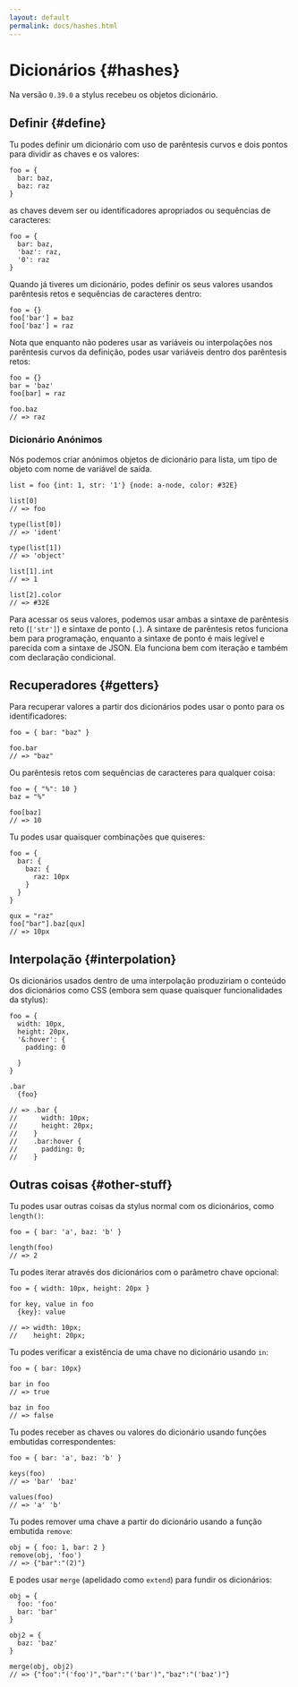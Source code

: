 ```yaml
---
layout: default
permalink: docs/hashes.html
---
```


# Dicionários {#hashes}

Na versão `0.39.0` a stylus recebeu os objetos dicionário.

## Definir {#define}

Tu podes definir um dicionário com uso de parêntesis curvos e dois pontos para dividir as chaves e os valores:

```stylus
foo = {
  bar: baz,
  baz: raz
}
```

as chaves devem ser ou identificadores apropriados ou sequências de caracteres:

```stylus
foo = {
  bar: baz,
  'baz': raz,
  '0': raz
}
```

Quando já tiveres um dicionário, podes definir os seus valores usandos parêntesis retos e sequências de caracteres dentro:

```stylus
foo = {}
foo['bar'] = baz
foo['baz'] = raz
```

Nota que enquanto não poderes usar as variáveis ou interpolações nos parêntesis curvos da definição, podes usar variáveis dentro dos parêntesis retos:

```stylus
foo = {}
bar = 'baz'
foo[bar] = raz

foo.baz
// => raz
```

### Dicionário Anónimos

Nós podemos criar anónimos objetos de dicionário para lista, um tipo de objeto com nome de variável de saída.

```stylus
list = foo {int: 1, str: '1'} {node: a-node, color: #32E}

list[0]
// => foo

type(list[0])
// => 'ident'

type(list[1])
// => 'object'

list[1].int
// => 1

list[2].color
// => #32E
```

Para acessar os seus valores, podemos usar ambas a sintaxe de parêntesis reto (`['str']`) e sintaxe de ponto (`.`). A sintaxe de parêntesis retos funciona bem para programação, enquanto a sintaxe de ponto é mais legível e parecida com a sintaxe de JSON. Ela funciona bem com iteração e também com declaração condicional.

## Recuperadores {#getters}

Para recuperar valores a partir dos dicionários podes usar o ponto para os identificadores:

```stylus
foo = { bar: "baz" }

foo.bar
// => "baz"
```

Ou parêntesis retos com sequências de caracteres para qualquer coisa:

```stylus
foo = { "%": 10 }
baz = "%"

foo[baz]
// => 10
```

Tu podes usar quaisquer combinações que quiseres:

```stylus
foo = {
  bar: {
    baz: {
      raz: 10px
    }
  }
}

qux = "raz"
foo["bar"].baz[qux]
// => 10px
```

## Interpolação {#interpolation}

Os dicionários usados dentro de uma interpolação produziriam o conteúdo dos dicionários como CSS (embora sem quase quaisquer funcionalidades da stylus):

```stylus
foo = {
  width: 10px,
  height: 20px,
  '&:hover': {
    padding: 0

  }
}

.bar
  {foo}

// => .bar {
//      width: 10px;
//      height: 20px;
//    }
//    .bar:hover {
//      padding: 0;
//    }
```

## Outras coisas {#other-stuff}

Tu podes usar outras coisas da stylus normal com os dicionários, como `length()`:

```stylus
foo = { bar: 'a', baz: 'b' }

length(foo)
// => 2
```

Tu podes iterar através dos dicionários com o parâmetro chave opcional:

```stylus
foo = { width: 10px, height: 20px }

for key, value in foo
  {key}: value

// => width: 10px;
//    height: 20px;
```

Tu podes verificar a existência de uma chave no dicionário usando `in`:

```stylus
foo = { bar: 10px}

bar in foo
// => true

baz in foo
// => false
```

Tu podes receber as chaves ou valores do dicionário usando funções embutidas correspondentes:

```stylus
foo = { bar: 'a', baz: 'b' }

keys(foo)
// => 'bar' 'baz'

values(foo)
// => 'a' 'b'
```

Tu podes remover uma chave a partir do dicionário usando a função embutida `remove`:

```stylus
obj = { foo: 1, bar: 2 }
remove(obj, 'foo')
// => {"bar":"(2)"}
```

E podes usar `merge` (apelidado como `extend`) para fundir os dicionários:

```stylus
obj = {
  foo: 'foo'
  bar: 'bar'
}

obj2 = {
  baz: 'baz'
}

merge(obj, obj2)
// => {"foo":"('foo')","bar":"('bar')","baz":"('baz')"}
```
